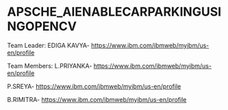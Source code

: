 # APSCHE_AIENABLECARPARKINGUSINGOPENCV

Team Leader: EDIGA KAVYA-
https://www.ibm.com/ibmweb/myibm/us-en/profile

Team Members: L.PRIYANKA-
https://www.ibm.com/ibmweb/myibm/us-en/profile

P.SREYA-
https://www.ibm.com/ibmweb/myibm/us-en/profile

B.RIMITRA-
https://www.ibm.com/ibmweb/myibm/us-en/profile

